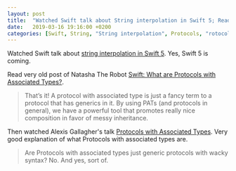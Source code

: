 ```yaml
---
layout: post
title:  "Watched Swift talk about String interpolation in Swift 5; Read very old post of Natasha The Robot Swift: What are Protocols with Associated Types?; Watched Alexis Gallagher's talk Protocols with Associated Types"
date:   2019-03-16 19:16:00 +0200
categories: [Swift, String, "String interpolation", Protocols, "rotocols with Associated Types", "Associated Types"]
---
```

Watched Swift talk about [string interpolation in Swift 5](https://talk.objc.io/episodes/S01E143-string-interpolation-in-swift-5). Yes, Swift 5 is coming.

Read very old post of Natasha The Robot [Swift: What are Protocols with Associated Types?](https://www.natashatherobot.com/swift-what-are-protocols-with-associated-types/).

> That’s it! A protocol with associated type is just a fancy term to a protocol that has generics in it. By using PATs (and protocols in general), we have a powerful tool that promotes really nice composition in favor of messy inheritance.

Then watched Alexis Gallagher's talk [Protocols with Associated Types](https://www.youtube.com/watch?v=XWoNjiSPqI8). Very good explanation of what Protocols with associated types are.

> Are Protocols with associated types just generic protocols with wacky syntax? No. And yes, sort of.
